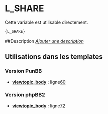 # L_SHARE


Cette variable est utilisable directement.

```html
{L_SHARE}
```

##Description
[*Ajouter une description*](https://fa-tvars.appspot.com/var/L_SHARE)

## Utilisations dans les templates

### Version PunBB
* __[viewtopic_body](../tpl/var/punbb/viewtopic_body.md#readme) :__ ligne[60](../tpl/src/punbb/viewtopic_body.tpl#L60)

### Version phpBB2
* __[viewtopic_body](../tpl/var/subsilver/viewtopic_body.md#readme) :__ ligne[72](../tpl/src/subsilver/viewtopic_body.tpl#L72)